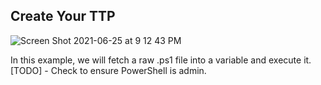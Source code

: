 ## Create Your TTP 

![Screen Shot 2021-06-25 at 9 12 43 PM](https://user-images.githubusercontent.com/83469949/123500275-2f7a0c00-d5fa-11eb-8be3-2c4b1f62b0eb.png)

In this example, we will fetch a raw .ps1 file into a variable and execute it.
[TODO] - Check to ensure PowerShell is admin.


